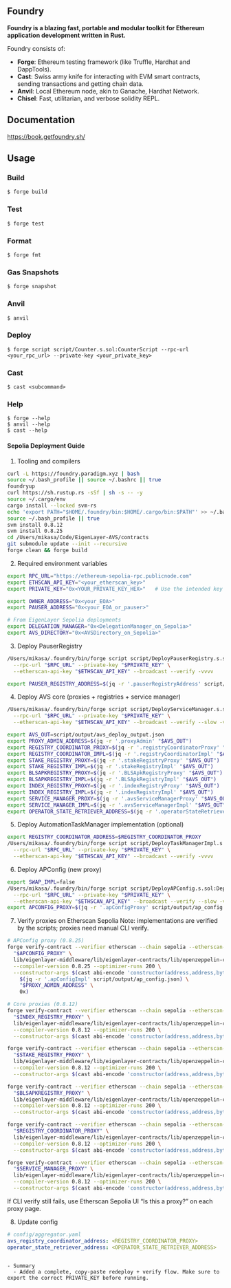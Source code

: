 ## Foundry

**Foundry is a blazing fast, portable and modular toolkit for Ethereum application development written in Rust.**

Foundry consists of:

-   **Forge**: Ethereum testing framework (like Truffle, Hardhat and DappTools).
-   **Cast**: Swiss army knife for interacting with EVM smart contracts, sending transactions and getting chain data.
-   **Anvil**: Local Ethereum node, akin to Ganache, Hardhat Network.
-   **Chisel**: Fast, utilitarian, and verbose solidity REPL.

## Documentation

https://book.getfoundry.sh/

## Usage

### Build

```shell
$ forge build
```

### Test

```shell
$ forge test
```

### Format

```shell
$ forge fmt
```

### Gas Snapshots

```shell
$ forge snapshot
```

### Anvil

```shell
$ anvil
```

### Deploy

```shell
$ forge script script/Counter.s.sol:CounterScript --rpc-url <your_rpc_url> --private-key <your_private_key>
```

### Cast

```shell
$ cast <subcommand>
```

### Help

```shell
$ forge --help
$ anvil --help
$ cast --help
```

#### Sepolia Deployment Guide

1) Tooling and compilers
```bash
curl -L https://foundry.paradigm.xyz | bash
source ~/.bash_profile || source ~/.bashrc || true
foundryup
curl https://sh.rustup.rs -sSf | sh -s -- -y
source ~/.cargo/env
cargo install --locked svm-rs
echo 'export PATH="$HOME/.foundry/bin:$HOME/.cargo/bin:$PATH"' >> ~/.bash_profile
source ~/.bash_profile || true
svm install 0.8.12
svm install 0.8.25
cd /Users/mikasa/Code/EigenLayer-AVS/contracts
git submodule update --init --recursive
forge clean && forge build
```

2) Required environment variables
```bash
export RPC_URL="https://ethereum-sepolia-rpc.publicnode.com"
export ETHSCAN_API_KEY="<your_etherscan_key>"
export PRIVATE_KEY="0x<YOUR_PRIVATE_KEY_HEX>"   # Use the intended key

export OWNER_ADDRESS="0x<your_EOA>"
export PAUSER_ADDRESS="0x<your_EOA_or_pauser>"

# From EigenLayer Sepolia deployments
export DELEGATION_MANAGER="0x<DelegationManager_on_Sepolia>"
export AVS_DIRECTORY="0x<AVSDirectory_on_Sepolia>"
```

3) Deploy PauserRegistry
```bash
/Users/mikasa/.foundry/bin/forge script script/DeployPauserRegistry.s.sol:DeployPauserRegistry \
  --rpc-url "$RPC_URL" --private-key "$PRIVATE_KEY" \
  --etherscan-api-key "$ETHSCAN_API_KEY" --broadcast --verify -vvvv

export PAUSER_REGISTRY_ADDRESS=$(jq -r '.pauserRegistryAddress' script/output/pause_registry_deploy_output.json)
```

4) Deploy AVS core (proxies + registries + service manager)
```bash
/Users/mikasa/.foundry/bin/forge script script/DeployServiceManager.s.sol:DeployServiceManager \
  --rpc-url "$RPC_URL" --private-key "$PRIVATE_KEY" \
  --etherscan-api-key "$ETHSCAN_API_KEY" --broadcast --verify --slow -vvvv

export AVS_OUT=script/output/avs_deploy_output.json
export PROXY_ADMIN_ADDRESS=$(jq -r '.proxyAdmin' "$AVS_OUT")
export REGISTRY_COORDINATOR_PROXY=$(jq -r '.registryCoordinatorProxy' "$AVS_OUT")
export REGISTRY_COORDINATOR_IMPL=$(jq -r '.registryCoordinatorImpl' "$AVS_OUT")
export STAKE_REGISTRY_PROXY=$(jq -r '.stakeRegistryProxy' "$AVS_OUT")
export STAKE_REGISTRY_IMPL=$(jq -r '.stakeRegistryImpl' "$AVS_OUT")
export BLSAPKREGISTRY_PROXY=$(jq -r '.BLSApkRegistryProxy' "$AVS_OUT")
export BLSAPKREGISTRY_IMPL=$(jq -r '.BLSApkRegistryImpl' "$AVS_OUT")
export INDEX_REGISTRY_PROXY=$(jq -r '.indexRegistryProxy' "$AVS_OUT")
export INDEX_REGISTRY_IMPL=$(jq -r '.indexRegistryImpl' "$AVS_OUT")
export SERVICE_MANAGER_PROXY=$(jq -r '.avsServiceManagerProxy' "$AVS_OUT")
export SERVICE_MANAGER_IMPL=$(jq -r '.avsServiceManagerImpl' "$AVS_OUT")
export OPERATOR_STATE_RETRIEVER_ADDRESS=$(jq -r '.operatorStateRetriever' "$AVS_OUT")
```

5) Deploy AutomationTaskManager implementation (optional)
```bash
export REGISTRY_COORDINATOR_ADDRESS=$REGISTRY_COORDINATOR_PROXY
/Users/mikasa/.foundry/bin/forge script script/DeployTaskManagerImpl.s.sol:DeployTaskManagerImpl \
  --rpc-url "$RPC_URL" --private-key "$PRIVATE_KEY" \
  --etherscan-api-key "$ETHSCAN_API_KEY" --broadcast --verify -vvvv
```

6) Deploy APConfig (new proxy)
```bash
export SWAP_IMPL=false
/Users/mikasa/.foundry/bin/forge script script/DeployAPConfig.s.sol:DeployAPConfig \
  --rpc-url "$RPC_URL" --private-key "$PRIVATE_KEY" \
  --etherscan-api-key "$ETHSCAN_API_KEY" --broadcast --verify --slow -vvvv
export APCONFIG_PROXY=$(jq -r '.apConfigProxy' script/output/ap_config.json)
```

7) Verify proxies on Etherscan Sepolia
Note: implementations are verified by the scripts; proxies need manual CLI verify.
```bash
# APConfig proxy (0.8.25)
forge verify-contract --verifier etherscan --chain sepolia --etherscan-api-key "$ETHSCAN_API_KEY" \
  "$APCONFIG_PROXY" \
  lib/eigenlayer-middleware/lib/eigenlayer-contracts/lib/openzeppelin-contracts/contracts/proxy/transparent/TransparentUpgradeableProxy.sol:TransparentUpgradeableProxy \
  --compiler-version 0.8.25 --optimizer-runs 200 \
  --constructor-args $(cast abi-encode 'constructor(address,address,bytes)' \
    $(jq -r '.apConfigImpl' script/output/ap_config.json) \
    "$PROXY_ADMIN_ADDRESS" \
    0x)

# Core proxies (0.8.12)
forge verify-contract --verifier etherscan --chain sepolia --etherscan-api-key "$ETHSCAN_API_KEY" \
  "$INDEX_REGISTRY_PROXY" \
  lib/eigenlayer-middleware/lib/eigenlayer-contracts/lib/openzeppelin-contracts/contracts/proxy/transparent/TransparentUpgradeableProxy.sol:TransparentUpgradeableProxy \
  --compiler-version 0.8.12 --optimizer-runs 200 \
  --constructor-args $(cast abi-encode 'constructor(address,address,bytes)' "$INDEX_REGISTRY_IMPL" "$PROXY_ADMIN_ADDRESS" 0x)

forge verify-contract --verifier etherscan --chain sepolia --etherscan-api-key "$ETHSCAN_API_KEY" \
  "$STAKE_REGISTRY_PROXY" \
  lib/eigenlayer-middleware/lib/eigenlayer-contracts/lib/openzeppelin-contracts/contracts/proxy/transparent/TransparentUpgradeableProxy.sol:TransparentUpgradeableProxy \
  --compiler-version 0.8.12 --optimizer-runs 200 \
  --constructor-args $(cast abi-encode 'constructor(address,address,bytes)' "$STAKE_REGISTRY_IMPL" "$PROXY_ADMIN_ADDRESS" 0x)

forge verify-contract --verifier etherscan --chain sepolia --etherscan-api-key "$ETHSCAN_API_KEY" \
  "$BLSAPKREGISTRY_PROXY" \
  lib/eigenlayer-middleware/lib/eigenlayer-contracts/lib/openzeppelin-contracts/contracts/proxy/transparent/TransparentUpgradeableProxy.sol:TransparentUpgradeableProxy \
  --compiler-version 0.8.12 --optimizer-runs 200 \
  --constructor-args $(cast abi-encode 'constructor(address,address,bytes)' "$BLSAPKREGISTRY_IMPL" "$PROXY_ADMIN_ADDRESS" 0x)

forge verify-contract --verifier etherscan --chain sepolia --etherscan-api-key "$ETHSCAN_API_KEY" \
  "$REGISTRY_COORDINATOR_PROXY" \
  lib/eigenlayer-middleware/lib/eigenlayer-contracts/lib/openzeppelin-contracts/contracts/proxy/transparent/TransparentUpgradeableProxy.sol:TransparentUpgradeableProxy \
  --compiler-version 0.8.12 --optimizer-runs 200 \
  --constructor-args $(cast abi-encode 'constructor(address,address,bytes)' "$REGISTRY_COORDINATOR_IMPL" "$PROXY_ADMIN_ADDRESS" 0x)

forge verify-contract --verifier etherscan --chain sepolia --etherscan-api-key "$ETHSCAN_API_KEY" \
  "$SERVICE_MANAGER_PROXY" \
  lib/eigenlayer-middleware/lib/eigenlayer-contracts/lib/openzeppelin-contracts/contracts/proxy/transparent/TransparentUpgradeableProxy.sol:TransparentUpgradeableProxy \
  --compiler-version 0.8.12 --optimizer-runs 200 \
  --constructor-args $(cast abi-encode 'constructor(address,address,bytes)' "$SERVICE_MANAGER_IMPL" "$PROXY_ADMIN_ADDRESS" 0x)
```
If CLI verify still fails, use Etherscan Sepolia UI “Is this a proxy?” on each proxy page.

8) Update config
```yaml
# config/aggregator.yaml
avs_registry_coordinator_address: <REGISTRY_COORDINATOR_PROXY>
operator_state_retriever_address: <OPERATOR_STATE_RETRIEVER_ADDRESS>
```
```

- Summary
  - Added a complete, copy-paste redeploy + verify flow. Make sure to export the correct PRIVATE_KEY before running.